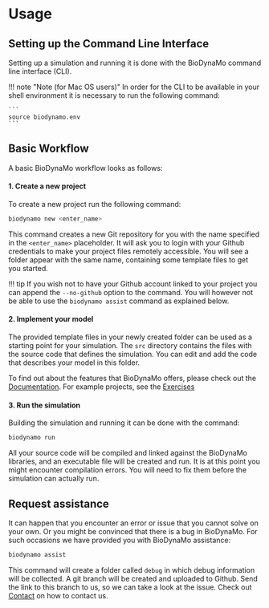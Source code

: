 # Usage

## Setting up the Command Line Interface

Setting up a simulation and running it is done with the BioDynaMo command line
interface (CLI). 

!!! note "Note (for Mac OS users)"
	In order for the CLI to be available in your shell environment
	it is necessary to run the following command:

	```
	source biodynamo.env
	```

## Basic Workflow

A basic BioDynaMo workflow looks as follows:

#### 1. Create a new project

To create a new project run the following command:

``` sh
biodynamo new <enter_name>
```

This command creates a new Git repository for you with the name specified
in the `<enter_name>` placeholder. It will ask you to login with your Github
credentials to make your project files remotely accessible. You will see a folder appear with the same
name, containing some template files to get you started.

!!! tip
	If you wish not to have your Github account linked to your project you can
	append the `--no-github` option to the command. You will however not be able
	to use the `biodynamo assist` command as explained below.

#### 2. Implement your model

The provided template files in your newly created folder can be used as a
starting point for your simulation. The `src` directory contains the files with
the source code that defines the simulation. You can edit and add the code that
describes your model in this folder.

To find out about the features that BioDynaMo offers, please check out the [Documentation](documentation.md).
For example projects, see the [Exercises](hello_world.md)

#### 3. Run the simulation

Building the simulation and running it can be done with the command:

``` sh
biodynamo run
```

All your source code will be compiled and linked against the BioDynaMo libraries, and an executable file
will be created and run. It is at this point you might encounter compilation errors.
You will need to fix them before the simulation can actually run.


## Request assistance

It can happen that you encounter an error or issue that you cannot solve on your own. 
Or you might be convinced that there is a bug in BioDynaMo. 
For such occasions we have provided you with BioDynaMo assistance:

``` sh
biodynamo assist
```

This command will create a folder called `debug` in which debug information will be collected.
A git branch will be created and uploaded to Github. Send the link to this branch to us, 
so we can take a look at the issue. Check out [Contact](contact.md) on how to contact us.
